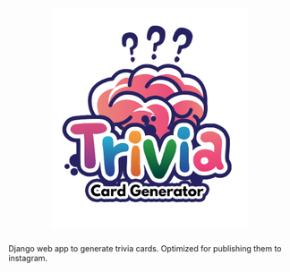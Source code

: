 <h1 align="center">
  <img src="https://raw.githubusercontent.com/memoriasIT/TriviaCardGenerator/master/TrivialImageGen/landing/templates/landing/githubImageTitle.png" width="350">
</h1>

Django web app to generate trivia cards. Optimized for publishing them to instagram.

